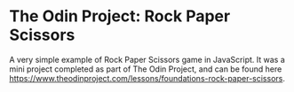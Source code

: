# The Odin Project: Rock Paper Scissors

A very simple example of Rock Paper Scissors game in JavaScript. It was a mini project completed as part of The Odin Project, and can be found here https://www.theodinproject.com/lessons/foundations-rock-paper-scissors.
